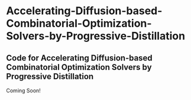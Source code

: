 # Accelerating-Diffusion-based-Combinatorial-Optimization-Solvers-by-Progressive-Distillation
Code for Accelerating Diffusion-based Combinatorial Optimization Solvers by Progressive Distillation
--------
Coming Soon!
